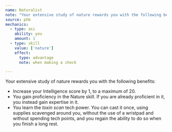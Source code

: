 ```yaml
---
name: Naturalist
note: "Your extensive study of nature rewards you with the following benefits: "
source: phb
mechanics:
  - type: asi
    ability: you
    amount: 1
  - type: skill
    value: ['nature']
    effect:
      type: advantage
      note: when making a check

---
```

Your extensive study of nature rewards you with the following benefits: 
- Increase your Intelligence score by 1, to a maximum of 20. 
- You gain proficiency in the Nature skill. If you are already proficient in it, you instead gain expertise in it. 
- You learn the *toxin scan* tech power. You can cast it once, using supplies scavenged around you, without the use of a wristpad and without spending tech points, and you regain the ability to do so when you finish a long rest.

